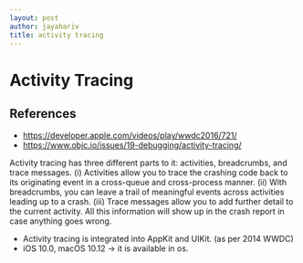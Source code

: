```yaml
---
layout: post
author: jayahariv
title: activity tracing
---
```

# Activity Tracing

## References
- https://developer.apple.com/videos/play/wwdc2016/721/
- https://www.objc.io/issues/19-debugging/activity-tracing/


Activity tracing has three different parts to it: activities, breadcrumbs, and trace messages.
(i) Activities allow you to trace the crashing code back to its originating event in a cross-queue and cross-process manner.
(ii) With breadcrumbs, you can leave a trail of meaningful events across activities leading up to a crash.
(iii) Trace messages allow you to add further detail to the current activity. All this information will show up in the crash report in case anything goes wrong.

- Activity tracing is integrated into AppKit and UIKit. (as per 2014 WWDC)
- iOS 10.0, macOS 10.12 -> it is available in os.
